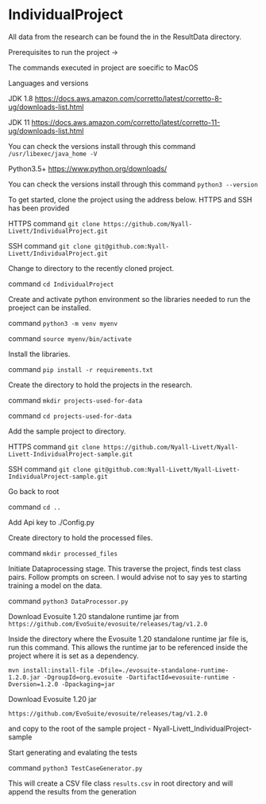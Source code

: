 # IndividualProject

All data from the research can be found the in the ResultData directory.

Prerequisites to run the project ->

The commands executed in project are soecific to MacOS

Languages and versions 

JDK 1.8 https://docs.aws.amazon.com/corretto/latest/corretto-8-ug/downloads-list.html

JDK 11 https://docs.aws.amazon.com/corretto/latest/corretto-11-ug/downloads-list.html

You can check the versions install through this command `/usr/libexec/java_home -V`

Python3.5+ https://www.python.org/downloads/

You can check the versions install through this command `python3 --version`

To get started, clone the project using the address below. HTTPS and SSH has been provided

HTTPS 
command `git clone https://github.com/Nyall-Livett/IndividualProject.git`

SSH
command `git clone git@github.com:Nyall-Livett/IndividualProject.git`

Change to directory to the recently cloned project.

command `cd IndividualProject`


Create and activate python environment so the libraries needed to run the proeject can be installed.

command `python3 -m venv myenv`

command `source myenv/bin/activate`

Install the libraries.

command `pip install -r requirements.txt`

Create the directory to hold the projects in the research.

command `mkdir projects-used-for-data`

command `cd projects-used-for-data`

Add the sample project to directory.

HTTPS
command `git clone https://github.com/Nyall-Livett/Nyall-Livett-IndividualProject-sample.git`

SSH
command `git clone git@github.com:Nyall-Livett/Nyall-Livett-IndividualProject-sample.git`

Go back to root

command `cd ..`

Add Api key to ./Config.py

Create directory to hold the processed files.

command `mkdir processed_files`

Initiate Dataprocessing stage. This traverse the project, finds test class pairs.
Follow prompts on screen. I would advise not to say yes to starting training a model on the data. 

command `python3 DataProcessor.py`

Download Evosuite 1.20 standalone runtime jar from 
`https://github.com/EvoSuite/evosuite/releases/tag/v1.2.0`

Inside the directory where the Evosuite 1.20 standalone runtime jar file is, run this
command. This allows the runtime jar to be referenced inside the project where it is set as a dependency.

`mvn install:install-file -Dfile=./evosuite-standalone-runtime-1.2.0.jar -DgroupId=org.evosuite -DartifactId=evosuite-runtime -Dversion=1.2.0 -Dpackaging=jar`

Download Evosuite 1.20 jar

`https://github.com/EvoSuite/evosuite/releases/tag/v1.2.0`

and copy to the root of the sample project - Nyall-Livett_IndividualProject-sample

Start generating and evalating the tests

command `python3 TestCaseGenerator.py`

This will create a CSV file class `results.csv` in root directory and will append the results from the generation
